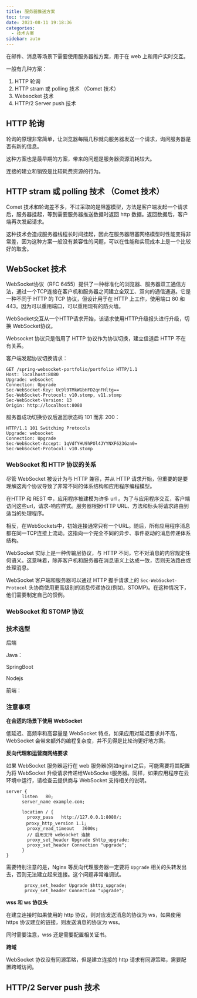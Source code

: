```yaml
---
title: 服务器推送方案
toc: true
date: 2021-08-11 19:18:36
categories:
  - 技术方案
sidebar: auto
---
```


在邮件、消息等场景下需要使用服务器推方案，用于在  web 上和用户实时交互。

一般有几种方案：



1. HTTP 轮询
2. HTTP stram 或 polling 技术 （Comet 技术）
3. Websocket 技术
4. HTTP/2 Server push 技术



## HTTP 轮询

轮询的原理非常简单，让浏览器每隔几秒就向服务器发送一个请求，询问服务器是否有新的信息。

这种方案也是最早期的方案，带来的问题是服务器资源消耗较大。

连接的建立和销毁是比较耗费资源的行为。

## HTTP stram 或 polling 技术 （Comet 技术）

Comet 技术和轮询差不多，不过采取的是阻塞模型，方法是客户端发起一个请求后，服务器挂起，等到需要服务器推送数据时返回 http 数据。返回数据后，客户端再次发起请求。

这种技术会造成服务器线程长时间挂起，因此在服务器阻塞网络模型时性能变得非常差，因为这种方案一般没有兼容性的问题，可以在性能和实现成本上是一个比较好的取舍。

## WebSocket 技术 

WebSocket协议（RFC 6455）提供了一种标准化的浏览器、服务器双工通信方法，通过一个TCP连接在客户机和服务器之间建立全双工、双向的通信通道。它是一种不同于 HTTP 的 TCP 协议，但设计用于在 HTTP 上工作，使用端口 80 和 443。因为可以重用端口，可以重用现有的防火墙。

WebSocket交互从一个HTTP请求开始，该请求使用HTTP升级报头进行升级，切换 WebSocket协议。

Websocket 协议只是借用了 HTTP 协议作为协议切换，建立信道后 HTTP 不在有关系。

客户端发起协议切换请求：

```http
GET /spring-websocket-portfolio/portfolio HTTP/1.1
Host: localhost:8080
Upgrade: websocket 
Connection: Upgrade 
Sec-WebSocket-Key: Uc9l9TMkWGbHFD2qnFHltg==
Sec-WebSocket-Protocol: v10.stomp, v11.stomp
Sec-WebSocket-Version: 13
Origin: http://localhost:8080
```

服务器成功切换协议后返回状态码 101 而非 200：

```http
HTTP/1.1 101 Switching Protocols 
Upgrade: websocket
Connection: Upgrade
Sec-WebSocket-Accept: 1qVdfYHU9hPOl4JYYNXF623Gzn0=
Sec-WebSocket-Protocol: v10.stomp
```

### WebSocket 和 HTTP 协议的关系

尽管 WebSocket 被设计为与 HTTP 兼容，并从 HTTP 请求开始，但重要的是要理解这两个协议导致了非常不同的体系结构和应用程序编程模型。

在HTTP 和 REST 中，应用程序被建模为许多 url 。为了与应用程序交互，客户端访问这些url，请求-响应样式。服务器根据HTTP URL、方法和标头将请求路由到适当的处理程序。

相反，在WebSockets中，初始连接通常只有一个URL。随后，所有应用程序消息都在同一TCP连接上流动。这指向一个完全不同的异步、事件驱动的消息传递体系结构。

WebSocket 实际上是一种传输层协议，与 HTTP 不同，它不对消息的内容规定任何语义。这意味着，除非客户机和服务器在消息语义上达成一致，否则无法路由或处理消息。

WebSocket 客户端和服务器可以通过 HTTP 握手请求上的 `Sec-WebSocket-Protocol` 头协商使用更高级别的消息传递协议(例如，STOMP)。在这种情况下，他们需要制定自己的惯例。



### WebSocket 和 STOMP 协议







### 技术选型



后端



Java：



SpringBoot



Nodejs



前端：





### 注意事项



**在合适的场景下使用 WebSocket** 



低延迟、高频率和高容量是 WebSocket 特点，如果应用对延迟要求并不高，WebSocket 会带来额外的编程复杂度，并不见得是比轮询更好地方案。



**反向代理和运营商网络要求**

如果 WebSocket 服务器运行在 web 服务器(例如nginx)之后，可能需要将其配置为将 WebSocket 升级请求传递给WebSocke t服务器。同样，如果应用程序在云环境中运行，请检查云提供商与 WebSocket 支持相关的说明。

```nginx
server {
      listen   80;
      server_name example.com;
      
      location / {
        proxy_pass   http://127.0.0.1:8080/; 
 　　　　proxy_http_version 1.1;
        proxy_read_timeout   3600s;
        // 启用支持 websocket 连接
        proxy_set_header Upgrade $http_upgrade;
        proxy_set_header Connection "upgrade";
      }
}
```



需要特别注意的是，Nginx 等反向代理服务器一定要将 `Upgrade` 相关的头转发出去，否则无法建立起来连接。这个问题非常难调试。



```nginx
       proxy_set_header Upgrade $http_upgrade;
       proxy_set_header Connection "upgrade";
```



**wss 和 ws 协议头**

在建立连接时如果使用的 http 协议，则对应发送消息的协议为 ws，如果使用 https 协议建立的链接，则发送消息的协议为 wss。

同时需要注意，wss 还是需要配置相关证书。



**跨域**

WebSocket 协议没有同源策略，但是建立连接的 http 请求有同源策略，需要配置跨域访问。


## HTTP/2 Server push 技术
